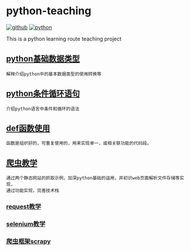 # python-teaching

[![github](https://img.shields.io/badge/github-Terry-brightgreen.svg?style=social)](https://github.com/2218084076)
[![python](https://img.shields.io/badge/language-python-green.svg)](https://www.python.org/)

This is a python learning route teaching project

## [python基础数据类型](basic_knowledge/基本数据类型.md)

```text
解释介绍python中的基本数据类型的使用转换等
```

## [python条件循环语句](basic_knowledge/条件循环语句.md)

```text
介绍python语言中条件和循环的语法
```

## [def函数使用](basic_knowledge/def函数教学.md)

```text
函数是组织好的，可重复使用的，用来实现单一，或相关联功能的代码段。
```

## [爬虫教学](cralwers/爬虫教学.md)

```text
通过两个静态网站的抓取示例，加深python基础的运用，并初识web页面解析文件存储等实现，
通过功能实现，完善技术栈
```

### [request教学](cralwers/requests_cralwers.md)

### [selenium教学](cralwers/selenium_cralwers.md)

### [爬虫框架scrapy](cralwers/scrapy_cralwers.md)
